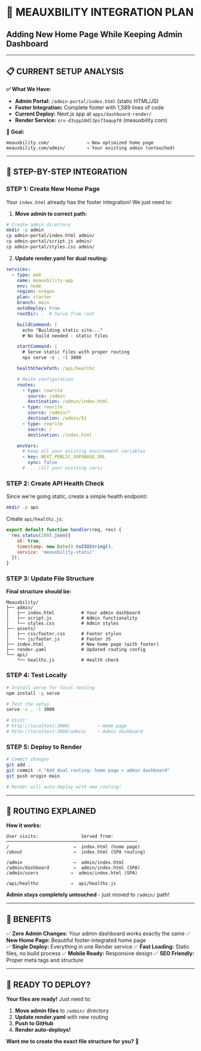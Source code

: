 # 🎯 MEAUXBILITY INTEGRATION PLAN
## Adding New Home Page While Keeping Admin Dashboard

---

## 📋 CURRENT SETUP ANALYSIS

**✅ What We Have:**
- **Admin Portal:** `/admin-portal/index.html` (static HTML/JS)
- **Footer Integration:** Complete footer with 1,589 lines of code
- **Current Deploy:** Next.js app at `apps/dashboard-render/`
- **Render Service:** `srv-d3spp10dl3ps73aqupf0` (meauxbility.com)

**🎯 Goal:**
```
meauxbility.com/              → New optimized home page
meauxbility.com/admin/        → Your existing admin (untouched)
```

---

## 🚀 STEP-BY-STEP INTEGRATION

### **STEP 1: Create New Home Page**

Your `index.html` already has the footer integration! We just need to:

1. **Move admin to correct path:**
```bash
# Create admin directory
mkdir -p admin
cp admin-portal/index.html admin/
cp admin-portal/script.js admin/
cp admin-portal/styles.css admin/
```

2. **Update render.yaml for dual routing:**
```yaml
services:
  - type: web
    name: meauxbility-app
    env: node
    region: oregon
    plan: starter
    branch: main
    autoDeploy: true
    rootDir: .  # Serve from root

    buildCommand: |
      echo "Building static site..."
      # No build needed - static files

    startCommand: |
      # Serve static files with proper routing
      npx serve -s . -l 3000

    healthCheckPath: /api/healthz

    # Route configuration
    routes:
      - type: rewrite
        source: /admin
        destination: /admin/index.html
      - type: rewrite  
        source: /admin/*
        destination: /admin/$1
      - type: rewrite
        source: /
        destination: /index.html

    envVars:
      # Keep all your existing environment variables
      - key: NEXT_PUBLIC_SUPABASE_URL
        sync: false
      # ... (all your existing vars)
```

### **STEP 2: Create API Health Check**

Since we're going static, create a simple health endpoint:

```bash
mkdir -p api
```

Create `api/healthz.js`:
```javascript
export default function handler(req, res) {
  res.status(200).json({ 
    ok: true, 
    timestamp: new Date().toISOString(),
    service: 'meauxbility-static'
  });
}
```

### **STEP 3: Update File Structure**

**Final structure should be:**
```
Meauxbility/
├── admin/
│   ├── index.html          # Your admin dashboard
│   ├── script.js           # Admin functionality  
│   └── styles.css          # Admin styles
├── assets/
│   ├── css/footer.css      # Footer styles
│   └── js/footer.js        # Footer JS
├── index.html              # New home page (with footer)
├── render.yaml             # Updated routing config
└── api/
    └── healthz.js          # Health check
```

### **STEP 4: Test Locally**

```bash
# Install serve for local testing
npm install -g serve

# Test the setup
serve -s . -l 3000

# Visit:
# http://localhost:3000/          → Home page
# http://localhost:3000/admin/    → Admin dashboard
```

### **STEP 5: Deploy to Render**

```bash
# Commit changes
git add .
git commit -m "Add dual routing: home page + admin dashboard"
git push origin main

# Render will auto-deploy with new routing!
```

---

## 🔧 ROUTING EXPLAINED

**How it works:**
```
User visits:                Served from:
─────────────────────────────────────────────────
/                        →  index.html (home page)
/about                   →  index.html (SPA routing)

/admin                   →  admin/index.html
/admin/dashboard         →  admin/index.html (SPA)
/admin/users            →  admin/index.html (SPA)

/api/healthz            →  api/healthz.js
```

**Admin stays completely untouched** - just moved to `/admin/` path!

---

## 🎉 BENEFITS

✅ **Zero Admin Changes:** Your admin dashboard works exactly the same
✅ **New Home Page:** Beautiful footer-integrated home page  
✅ **Single Deploy:** Everything in one Render service
✅ **Fast Loading:** Static files, no build process
✅ **Mobile Ready:** Responsive design
✅ **SEO Friendly:** Proper meta tags and structure

---

## 🚀 READY TO DEPLOY?

**Your files are ready!** Just need to:

1. **Move admin files** to `/admin/` directory
2. **Update render.yaml** with new routing
3. **Push to GitHub** 
4. **Render auto-deploys!**

**Want me to create the exact file structure for you?** 🚀
